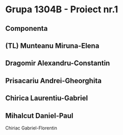 # Grupa 1304B - Proiect nr.1

Componenta
-
(TL) Munteanu Miruna-Elena
-
Dragomir Alexandru-Constantin
-
Prisacariu Andrei-Gheorghita
-
Chirica Laurentiu-Gabriel
-
Mihalcut Daniel-Paul
-
Chiriac Gabriel-Florentin
